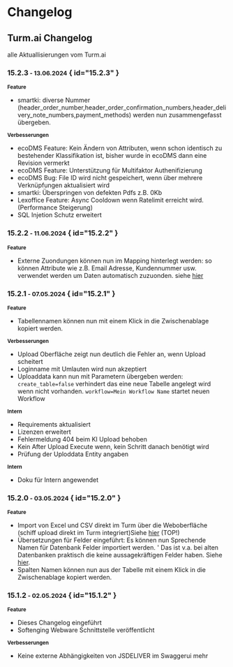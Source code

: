 # Changelog

## Turm.ai Changelog
alle Aktuallisierungen vom Turm.ai

### 15.2.3<small> - 13.06.2024</small> { id="15.2.3" }

<b><small>Feature</small></b> 
- smartki: diverse Nummer (header_order_number,header_order_confirmation_numbers,header_delivery_note_numbers,payment_methods) werden nun zusammengefasst übergeben. 


<b><small>Verbesserungen</small></b> 

- ecoDMS Feature: Kein Ändern von Attributen, wenn schon identisch zu bestehender Klassifikation ist, bisher wurde in ecoDMS dann eine Revision vermerkt
- ecoDMS Feature: Unterstützung für Multifaktor Authenifizierung
- ecoDMS Bug: File ID wird nicht gespeichert, wenn über mehrere Verknüpfungen aktualisiert wird
- smartki: Überspringen von defekten Pdfs z.B. 0Kb  
- Lexoffice Feature: Async Cooldown wenn Ratelimit erreicht wird. (Performance Steigerung)
- SQL Injetion Schutz erweitert


### 15.2.2<small> - 11.06.2024</small> { id="15.2.2" }

<b><small>Feature</small></b> 

- Externe Zuondungen können nun im Mapping hinterlegt werden: so können Attribute wie z.B. Email Adresse, Kundennummer usw. 
verwendet werden um Daten automatisch zuzuonden. siehe [hier](<1 Verwendung/1 Mapping/mapping_fremdid.md>)



### 15.2.1<small> - 07.05.2024</small> { id="15.2.1" }

<b><small>Feature</small></b> 

- Tabellennamen können nun mit einem Klick in die Zwischenablage kopiert werden.


<b><small>Verbesserungen</small></b> 

- Upload Oberfläche zeigt nun deutlich die Fehler an, wenn Upload scheitert
- Loginname mit Umlauten wird nun akzeptiert
- Uploaddata kann nun mit Parametern übergeben werden:
  ```create_table=false``` verhindert das eine neue Tabelle 
  angelegt wird wenn nicht vorhanden.
  ```workflow=Mein Workflow Name``` startet neuen Workflow 


<b><small>Intern</small></b> 

- Requirements aktualisiert
- Lizenzen erweitert
- Fehlermeldung 404 beim KI Upload behoben
- Kein After Upload Execute wenn, kein Schritt danach benötigt wird
- Prüfung der Uploddata Entity angaben

<b><small>Intern</small></b> 
- Doku für Intern angewendet

### 15.2.0<small> - 03.05.2024</small> { id="15.2.0" }

<b><small>Feature</small></b> 

- Import von Excel und CSV direkt im Turm über die Weboberfläche (schiff upload direkt im Turm integriert)Siehe [hier](<3 FAQ/FAQ/Datenupload.md>)  (TOP!)
- Übersetzungen für Felder eingeführt: Es können nun Sprechende Namen für Datenbank Felder importiert werden. '
  Das ist v.a. bei alten Datenbanken praktisch die keine aussagekräftigen Felder haben. Siehe [hier](<3 FAQ/FAQ/Feldbeschreibung.md>).
- Spalten Namen können nun aus der Tabelle mit einem Klick in die Zwischenablage kopiert werden.


### 15.1.2<small> - 02.05.2024</small> { id="15.1.2" }

<b><small>Feature</small></b> 

- Dieses Changelog eingeführt
- Softenging Webware Schnittstelle veröffentlicht
  
<b><small>Verbesserungen</small></b> 

- Keine externe Abhängigkeiten von JSDELIVER im Swaggerui mehr
